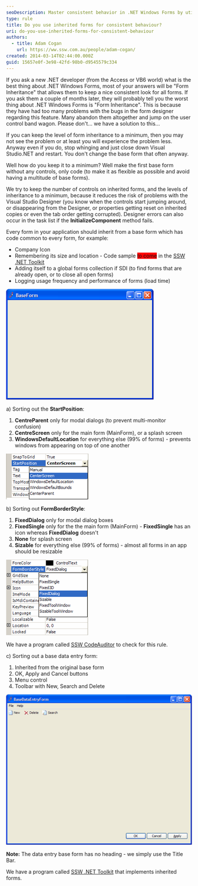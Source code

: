 ```yaml
---
seoDescription: Master consistent behavior in .NET Windows Forms by utilizing inherited forms and implementing best practices for design and coding.
type: rule
title: Do you use inherited forms for consistent behaviour?
uri: do-you-use-inherited-forms-for-consistent-behaviour
authors:
  - title: Adam Cogan
    url: https://ww.ssw.com.au/people/adam-cogan/
created: 2014-03-14T02:44:00.000Z
guid: 15657e0f-3e98-42fd-98b0-d9545579c334
---
```


If you ask a new .NET developer (from the Access or VB6 world) what is the best thing about .NET Windows Forms, most of your answers will be "Form Inheritance" that allows them to keep a nice consistent look for all forms. If you ask them a couple of months later, they will probably tell you the worst thing about .NET Windows Forms is "Form Inheritance". This is because they have had too many problems with the bugs in the form designer regarding this feature. Many abandon them altogether and jump on the user control band wagon. Please don't... we have a solution to this...

<!--endintro-->

If you can keep the level of form inheritance to a minimum, then you may not see the problem or at least you will experience the problem less. Anyway even if you do, stop whinging and just close down Visual Studio.NET and restart. You don't change the base form that often anyway.

Well how do you keep it to a minimum? Well make the first base form without any controls, only code (to make it as flexible as possible and avoid having a multitude of base forms).

We try to keep the number of controls on inherited forms, and the levels of inheritance to a minimum, because it reduces the risk of problems with the Visual Studio Designer (you know when the controls start jumping around, or disappearing from the Designer, or properties getting reset on inherited copies or even the tab order getting corrupted). Designer errors can also occur in the task list if the **InitializeComponent** method fails.

Every form in your application should inherit from a base form which has code common to every form, for example:

- Company Icon
- Remembering its size and location - Code sample <span style="background-color: red">to come</span> in the [SSW .NET Toolkit](https://ww.ssw.com.au/ssw/NETToolkit)
- Adding itself to a global forms collection if SDI (to find forms that are already open, or to close all open forms)
- Logging usage frequency and performance of forms (load time)

![Figure: Base Form for all SSW applications with SSW icon](baseform.gif)

a) Sorting out the **StartPosition**:

1. **CentreParent** only for modal dialogs (to prevent multi-monitor confusion)
2. **CentreScreen** only for the main form (MainForm), or a splash screen
3. **WindowsDefaultLocation** for everything else (99% of forms) - prevents windows from appearing on top of one another

![](startposition.gif)

b) Sorting out **FormBorderStyle**:

1. **FixedDialog** only for modal dialog boxes
2. **FixedSingle** only for the the main form (MainForm) - **FixedSingle** has an icon whereas **FixedDialog** doesn't
3. **None** for splash screen
4. **Sizable** for everything else (99% of forms) - almost all forms in an app should be resizable

![](formborderstyle.gif)

We have a program called [SSW CodeAuditor](https://codeauditor.com) to check for this rule.

c) Sorting out a base data entry form:

1. Inherited from the original base form
2. OK, Apply and Cancel buttons
3. Menu control
4. Toolbar with New, Search and Delete

![Figure: Base data entry form with menu, toolbar and OK, Cancel & Apply buttons](dataentrybaseform.gif)

**Note:** The data entry base form has no heading - we simply use the Title Bar.

We have a program called [SSW .NET Toolkit](https://ww.ssw.com.au/ssw/NETToolkit) that implements inherited forms.

